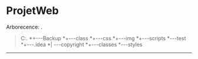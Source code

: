 # ProjetWeb

Arborecence:
.
>C:.
*+---Backup
*+---class
*+---css
*+---img
*+---scripts
*\---test
    *+---.idea
    *|   \---copyright
    *+---classes
    *\---styles
          
______________________________________________________________________


